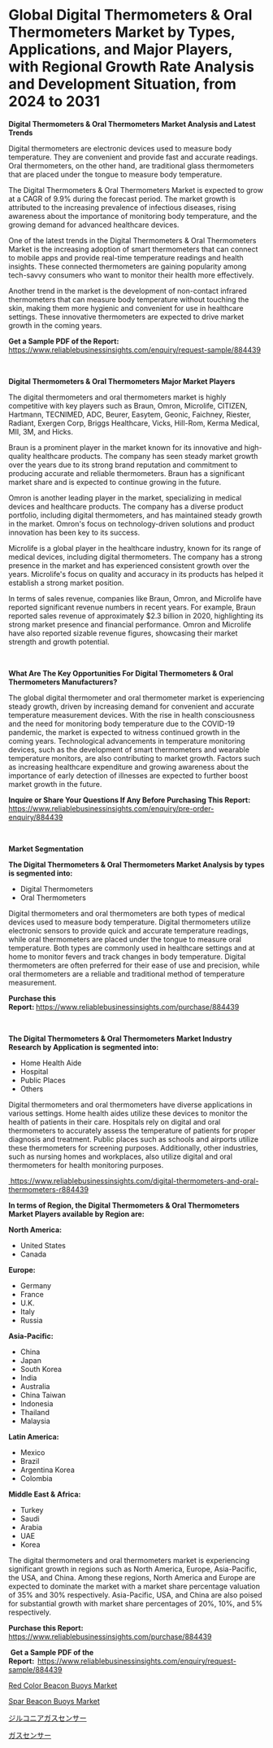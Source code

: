 <p><h1>Global Digital Thermometers & Oral Thermometers Market by Types, Applications, and Major Players, with Regional Growth Rate Analysis and Development Situation, from 2024 to 2031</h1></p><p><strong>Digital Thermometers & Oral Thermometers Market Analysis and Latest Trends</strong></p>
<p><p>Digital thermometers are electronic devices used to measure body temperature. They are convenient and provide fast and accurate readings. Oral thermometers, on the other hand, are traditional glass thermometers that are placed under the tongue to measure body temperature.</p><p>The Digital Thermometers & Oral Thermometers Market is expected to grow at a CAGR of 9.9% during the forecast period. The market growth is attributed to the increasing prevalence of infectious diseases, rising awareness about the importance of monitoring body temperature, and the growing demand for advanced healthcare devices.</p><p>One of the latest trends in the Digital Thermometers & Oral Thermometers Market is the increasing adoption of smart thermometers that can connect to mobile apps and provide real-time temperature readings and health insights. These connected thermometers are gaining popularity among tech-savvy consumers who want to monitor their health more effectively.</p><p>Another trend in the market is the development of non-contact infrared thermometers that can measure body temperature without touching the skin, making them more hygienic and convenient for use in healthcare settings. These innovative thermometers are expected to drive market growth in the coming years.</p></p>
<p><strong>Get a Sample PDF of the Report:&nbsp;</strong> <a href="https://www.reliablebusinessinsights.com/enquiry/request-sample/884439">https://www.reliablebusinessinsights.com/enquiry/request-sample/884439</a></p>
<p>&nbsp;</p>
<p><strong>Digital Thermometers & Oral Thermometers Major Market Players</strong></p>
<p><p>The digital thermometers and oral thermometers market is highly competitive with key players such as Braun, Omron, Microlife, CITIZEN, Hartmann, TECNIMED, ADC, Beurer, Easytem, Geonic, Faichney, Riester, Radiant, Exergen Corp, Briggs Healthcare, Vicks, Hill-Rom, Kerma Medical, MII, 3M, and Hicks.</p><p>Braun is a prominent player in the market known for its innovative and high-quality healthcare products. The company has seen steady market growth over the years due to its strong brand reputation and commitment to producing accurate and reliable thermometers. Braun has a significant market share and is expected to continue growing in the future.</p><p>Omron is another leading player in the market, specializing in medical devices and healthcare products. The company has a diverse product portfolio, including digital thermometers, and has maintained steady growth in the market. Omron's focus on technology-driven solutions and product innovation has been key to its success.</p><p>Microlife is a global player in the healthcare industry, known for its range of medical devices, including digital thermometers. The company has a strong presence in the market and has experienced consistent growth over the years. Microlife's focus on quality and accuracy in its products has helped it establish a strong market position.</p><p>In terms of sales revenue, companies like Braun, Omron, and Microlife have reported significant revenue numbers in recent years. For example, Braun reported sales revenue of approximately $2.3 billion in 2020, highlighting its strong market presence and financial performance. Omron and Microlife have also reported sizable revenue figures, showcasing their market strength and growth potential.</p></p>
<p>&nbsp;</p>
<p><strong>What Are The Key Opportunities For Digital Thermometers & Oral Thermometers Manufacturers?</strong></p>
<p><p>The global digital thermometer and oral thermometer market is experiencing steady growth, driven by increasing demand for convenient and accurate temperature measurement devices. With the rise in health consciousness and the need for monitoring body temperature due to the COVID-19 pandemic, the market is expected to witness continued growth in the coming years. Technological advancements in temperature monitoring devices, such as the development of smart thermometers and wearable temperature monitors, are also contributing to market growth. Factors such as increasing healthcare expenditure and growing awareness about the importance of early detection of illnesses are expected to further boost market growth in the future.</p></p>
<p><strong>Inquire or Share Your Questions If Any Before Purchasing This Report:</strong> <a href="https://www.reliablebusinessinsights.com/enquiry/pre-order-enquiry/884439">https://www.reliablebusinessinsights.com/enquiry/pre-order-enquiry/884439</a></p>
<p>&nbsp;</p>
<p><strong>Market Segmentation</strong></p>
<p><strong>The Digital Thermometers & Oral Thermometers Market Analysis by types is segmented into:</strong></p>
<p><ul><li>Digital Thermometers</li><li>Oral Thermometers</li></ul></p>
<p><p>Digital thermometers and oral thermometers are both types of medical devices used to measure body temperature. Digital thermometers utilize electronic sensors to provide quick and accurate temperature readings, while oral thermometers are placed under the tongue to measure oral temperature. Both types are commonly used in healthcare settings and at home to monitor fevers and track changes in body temperature. Digital thermometers are often preferred for their ease of use and precision, while oral thermometers are a reliable and traditional method of temperature measurement.</p></p>
<p><strong>Purchase this Report:&nbsp;</strong><a href="https://www.reliablebusinessinsights.com/purchase/884439">https://www.reliablebusinessinsights.com/purchase/884439</a></p>
<p>&nbsp;</p>
<p><strong>The Digital Thermometers & Oral Thermometers Market Industry Research by Application is segmented into:</strong></p>
<p><ul><li>Home Health Aide</li><li>Hospital</li><li>Public Places</li><li>Others</li></ul></p>
<p><p>Digital thermometers and oral thermometers have diverse applications in various settings. Home health aides utilize these devices to monitor the health of patients in their care. Hospitals rely on digital and oral thermometers to accurately assess the temperature of patients for proper diagnosis and treatment. Public places such as schools and airports utilize these thermometers for screening purposes. Additionally, other industries, such as nursing homes and workplaces, also utilize digital and oral thermometers for health monitoring purposes.</p></p>
<p><a href="https://www.reliablebusinessinsights.com/digital-thermometers-and-oral-thermometers-r884439">&nbsp;https://www.reliablebusinessinsights.com/digital-thermometers-and-oral-thermometers-r884439</a></p>
<p><strong>In terms of Region, the Digital Thermometers & Oral Thermometers Market Players available by Region are:</strong></p>
<p>
    <p> <strong> North America: </strong>
        <ul>
            <li>United States</li>
            <li>Canada</li>
        </ul>
        </p> 
    <p> <strong> Europe: </strong>
        <ul>
            <li>Germany</li>
            <li>France</li>
            <li>U.K.</li>
            <li>Italy</li>
            <li>Russia</li>
        </ul>
        </p> 
    <p> <strong> Asia-Pacific: </strong>
        <ul>
            <li>China</li>
            <li>Japan</li>
            <li>South Korea</li>
            <li>India</li>
            <li>Australia</li>
            <li>China Taiwan</li>
            <li>Indonesia</li>
            <li>Thailand</li>
            <li>Malaysia</li>
        </ul>
        </p> 
    <p> <strong> Latin America: </strong>
        <ul>
            <li>Mexico</li>
            <li>Brazil</li>
            <li>Argentina Korea</li>
            <li>Colombia</li>
        </ul>
        </p> 
    <p> <strong> Middle East & Africa: </strong>
        <ul>
            <li>Turkey</li>
            <li>Saudi</li>
            <li>Arabia</li>
            <li>UAE</li>
            <li>Korea</li>
        </ul>
    </p>
    </p>
<p><p>The digital thermometers and oral thermometers market is experiencing significant growth in regions such as North America, Europe, Asia-Pacific, the USA, and China. Among these regions, North America and Europe are expected to dominate the market with a market share percentage valuation of 35% and 30% respectively. Asia-Pacific, USA, and China are also poised for substantial growth with market share percentages of 20%, 10%, and 5% respectively.</p></p>
<p><strong>Purchase this Report: </strong><a href="https://www.reliablebusinessinsights.com/purchase/884439">https://www.reliablebusinessinsights.com/purchase/884439</a></p>
<p>&nbsp;<strong>Get a Sample PDF of the Report:&nbsp;&nbsp;</strong><a href="https://www.reliablebusinessinsights.com/enquiry/request-sample/884439">https://www.reliablebusinessinsights.com/enquiry/request-sample/884439</a></p>
<p><strong></strong></p>
<p><p><a href="https://github.com/LiamKanenood/Market-Research-Report-List-1/blob/main/red-color-beacon-buoys-market.md">Red Color Beacon Buoys Market</a></p><p><a href="https://github.com/rslnowrouzi/Market-Research-Report-List-1/blob/main/spar-beacon-buoys-market.md">Spar Beacon Buoys Market</a></p><p><a href="https://github.com/hardee896/Market-Research-Report-List-2/blob/main/1380285169077.md">ジルコニアガスセンサー</a></p><p><a href="https://github.com/Andrewones2023/Market-Research-Report-List-2/blob/main/1007458169078.md">ガスセンサー</a></p></p>
